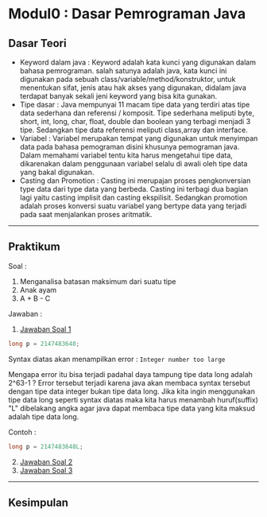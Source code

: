 # Modul0 : Dasar Pemrograman Java

## Dasar Teori
* Keyword dalam java : Keyword adalah kata kunci yang digunakan dalam bahasa pemrograman. salah satunya adalah java, kata kunci ini digunakan pada sebuah class/variable/method/konstruktor, untuk menentukan sifat, jenis atau hak akses yang digunakan, didalam java terdapat banyak sekali jeni keyword yang bisa kita gunakan.
* Tipe dasar : Java mempunyai 11 macam tipe data yang terdiri atas tipe data sederhana dan referensi / komposit. Tipe sederhana meliputi byte, short, int, long, char, float, double dan boolean yang terbagi menjadi 3 tipe. Sedangkan tipe data referensi meliputi class,array dan interface.
* Variabel : Variabel merupakan tempat yang digunakan untuk menyimpan data pada bahasa pemograman disini khusunya pemograman java. Dalam memahami variabel tentu kita harus mengetahui tipe data, dikarenakan dalam penggunaan variabel selalu di awali oleh tipe data yang bakal digunakan.
* Casting dan Promotion : Casting ini merupajan proses pengkonversian type data dari type data yang berbeda. Casting ini terbagi dua bagian lagi yaitu casting implisit dan casting ekspilisit. Sedangkan promotion adalah proses konversi suatu variabel yang bertype data yang terjadi pada saat menjalankan proses aritmatik. 

<hr>

## Praktikum
Soal :
1. Menganalisa batasan maksimum dari suatu tipe
2. Anak ayam
3. A + B - C

Jawaban :
1. [Jawaban Soal 1]()
``` java
long p = 2147483648;
```
Syntax diatas akan menampilkan error : 
``
Integer number too large
``

Mengapa error itu bisa terjadi padahal daya tampung tipe data long adalah 2^63-1 ? Error tersebut terjadi karena java akan membaca syntax tersebut dengan tipe data integer bukan tipe data long. Jika kita ingin menggunakan tipe data long seperti syntax diatas maka kita harus menambah huruf(suffix) "L" dibelakang angka agar java dapat membaca tipe data yang kita maksud adalah tipe data long.

Contoh :
``` java
long p = 2147483648L;
```
2. [Jawaban Soal 2]()
3. [Jawaban Soal 3]()

<hr>

## Kesimpulan
